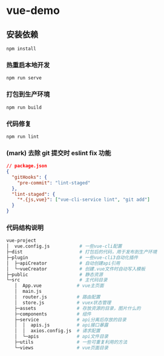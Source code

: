 # vue-demo

## 安装依赖

```
npm install
```

### 热重启本地开发

```
npm run serve
```

### 打包到生产环境

```
npm run build
```

### 代码修复

```
npm run lint
```

### (mark) 去除 git 提交时 eslint fix 功能

```json
// package.json
{
  "gitHooks": {
    "pre-commit": "lint-staged"
  },
  "lint-staged": {
    "*.{js,vue}": ["vue-cli-service lint", "git add"]
  }
}
```

### 代码结构说明

```bash
vue-project
│  vue.config.js           # 一些vue-cli配置
├─dist                     # 打包后的代码，用于发布到生产环境
├─plugin                   # 一些vue-cli3自动化插件
│  ├─apiCreator            # 自动创建api引用
│  └─vueCreator            # 创建.vue文件时自动写入模板
├─public                   # 静态资源
└─src                      # 主代码目录
   │  App.vue             # vue主页面
   │  main.js
   │  router.js           # 路由配置
   │  store.js            # vuex状态管理
   ├─assets               # 存放资源的目录，图片什么的
   ├─components           # 组件
   ├─service              # api分离后存放的目录
   │  │  apis.js          # api接口暴露
   │  │  axios.config.js  # 请求配置
   │  └─apis              # api文件目录
   ├─utils                # 一些可重复利用的方法
   └─views                # vue页面目录
```
